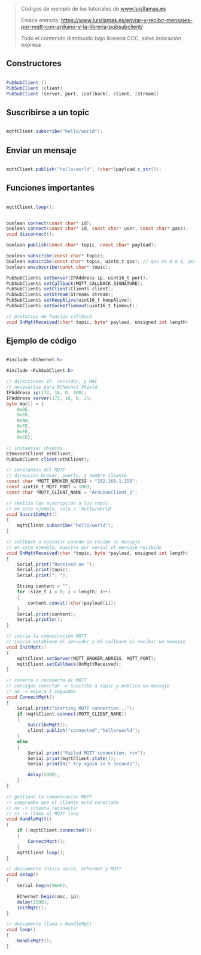 > Códigos de ejemplo de los tutoriales de www.luisllamas.es
>
> Enlace entrada: https://www.luisllamas.es/enviar-y-recibir-mensajes-por-mqtt-con-arduino-y-la-libreria-pubsubclient/
>
> Todo el contenido distribuido bajo licencia CCC, salvo indicación expresa


## Constructores
```csharp
PubSubClient ()
PubSubClient (client)
PubSubClient (server, port, [callback], client, [stream])
```



## Suscribirse a un topic
```csharp
mqttClient.subscribe("hello/world");
```



## Enviar un mensaje
```csharp
mqttClient.publish("hello/world", (char*)payload.c_str());
```



## Funciones importantes
```csharp
mqttClient.loop();
```

```csharp
boolean connect(const char* id);
boolean connect(const char* id, const char* user, const char* pass);
void disconnect();

boolean publish(const char* topic, const char* payload);

boolean subscribe(const char* topic);
boolean subscribe(const char* topic, uint8_t qos); // qos es 0 o 1, por defecto 0
boolean unsubscribe(const char* topic);

PubSubClient& setServer(IPAddress ip, uint16_t port);
PubSubClient& setCallback(MQTT_CALLBACK_SIGNATURE);
PubSubClient& setClient(Client& client);
PubSubClient& setStream(Stream& stream);
PubSubClient& setKeepAlive(uint16_t keepAlive);
PubSubClient& setSocketTimeout(uint16_t timeout);

// prototipo de función callback
void OnMqttReceived(char* topic, byte* payload, unsigned int length)
```



## Ejemplo de código
```csharp
#include <Ethernet.h>

#include <PubSubClient.h>

// direcciones IP, servidor, y MAC
// necesarias para Ethernet Shield
IPAddress ip(172, 16, 0, 100);
IPAddress server(172, 16, 0, 2);
byte mac[] = {
    0xDE,
    0xED,
    0xBA,
    0xFE,
    0xFE,
    0xED};

// instanciar objetos
EthernetClient ethClient;
PubSubClient client(ethClient);

// constantes del MQTT
// direccion broker, puerto, y nombre cliente
const char *MQTT_BROKER_ADRESS = "192.168.1.150";
const uint16_t MQTT_PORT = 1883;
const char *MQTT_CLIENT_NAME = "ArduinoClient_1";

// realiza las suscripción a los topic
// en este ejemplo, solo a 'hello/world'
void SuscribeMqtt()
{
    mqttClient.subscribe("hello/world");
}

// callback a ejecutar cuando se recibe un mensaje
// en este ejemplo, muestra por serial el mensaje recibido
void OnMqttReceived(char *topic, byte *payload, unsigned int length)
{
    Serial.print("Received on ");
    Serial.print(topic);
    Serial.print(": ");

    String content = "";
    for (size_t i = 0; i < length; i++)
    {
        content.concat((char)payload[i]);
    }
    Serial.print(content);
    Serial.println();
}

// inicia la comunicacion MQTT
// inicia establece el servidor y el callback al recibir un mensaje
void InitMqtt()
{
    mqttClient.setServer(MQTT_BROKER_ADRESS, MQTT_PORT);
    mqttClient.setCallback(OnMqttReceived);
}

// conecta o reconecta al MQTT
// consigue conectar -> suscribe a topic y publica un mensaje
// no -> espera 5 segundos
void ConnectMqtt()
{
    Serial.print("Starting MQTT connection...");
    if (mqttClient.connect(MQTT_CLIENT_NAME))
    {
        SuscribeMqtt();
        client.publish("connected","hello/world");
    }
    else
    {
        Serial.print("Failed MQTT connection, rc=");
        Serial.print(mqttClient.state());
        Serial.println(" try again in 5 seconds");

        delay(5000);
    }
}

// gestiona la comunicación MQTT
// comprueba que el cliente está conectado
// no -> intenta reconectar
// si -> llama al MQTT loop
void HandleMqtt()
{
    if (!mqttClient.connected())
    {
        ConnectMqtt();
    }
    mqttClient.loop();
}

// únicamente inicia seria, ethernet y MQTT
void setup()
{
    Serial.begin(9600);

    Ethernet.begin(mac, ip);
    delay(1500);
    InitMqtt();
}

// únicamente llama a HandleMqtt
void loop()
{
    HandleMqtt();
}
```


